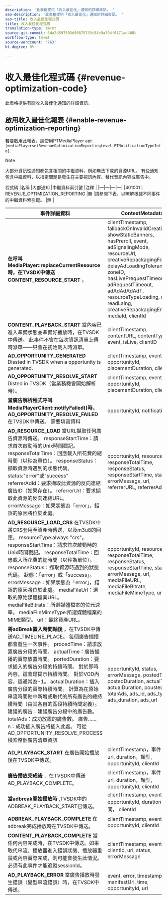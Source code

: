 ```yaml
---
description: '此表格提供「收入最佳化」通知的詳細資訊。 '
seo-description: '此表格提供「收入最佳化」通知的詳細資訊。 '
seo-title: 收入最佳化程式碼
title: 收入最佳化程式碼
translation-type: tm+mt
source-git-commit: 6da7d597503d98875735c54e9a794f8171ad408b
workflow-type: tm+mt
source-wordcount: '763'
ht-degree: 0%

---
```



# 收入最佳化程式碼 {#revenue-optimization-code}

此表格提供有關收入最佳化通知的詳細資訊。

## 啟用收入最佳化報表 {#enable-revenue-optimization-reporting}

若要啟用此報表，請使用PTMediaPlayer api: `[mediaPlayersetRevenueOptimizationReportingLevel:PTNotificationTypeInfo]`.

>[!NOTE]
>
>大部分資訊性通知都包含相關的中繼資料，例如無法下載的資源URL。 有些通知包含中繼資料，以指定問題是發生在主要視訊內容、替代音訊內容或廣告中。

程式碼 |名稱 |內部通知 |中繼資料索引鍵 |注釋 |
|—|—|—|—|
|401001 | REVENUE_OPTIMIZATION_REPORTING |無 |請參閱下表，以瞭解根據不同事件的中繼資料索引鍵。 |無 |

| 事件詳細資料 | ContextMetadata |
|---|---|
| **在呼叫MediaPlayer::replaceCurrentResource時，在TVSDK中傳送CONTENT_RESOURCE_START** 。 | clientTimestamp, fallbackOnInvalidCreative, showStaticBanners, hasPreroll, event, adSignalingMode, resourceUrl, creativeRepackagingFormat, delayAdLoadingTolerance, zoneID, hasLivePrequestTimeout, adRequestTimeout, adAdAdAdAdT, resourceTypeLoading, res, readLaing, creativeRepackagingEnabled, mediaId, clientId |
| **CONTENT_PLAYBACK_START** 當內容已進入準備狀態並準備好播放時，在TVSDK中傳送。 此事件不會在每次資訊清單上傳時派單——只會在初始載入時派單。 | clientTimestamp, contentURL, contentType, event, isLive, clientID |
| **AD_OPPORTUNITY_GENERATED** Dissted in TVSDK when a opportunity is generated. | clientTimestamp, event, opportunityId, placementDuration, clientId |
| **AD_OPPORTUNITY_RESOLVE_START** Disted in TVSDK（當業務機會開始解析時）。 | clientTimestamp, event, opportunityId, placementDuration, clientId |
| **當廣告解析程式呼叫MediaPlayerClient::notifyFailed()時，AD_OPPORTUNITY_RESOLVE_FAILED** 在TVSDK中傳送。 需要填寫資料 | opportunityId, notificationAD |
| **AD_RESOURCE_LOAD** 當URL擷取任何廣告資源時傳送。 responseStartTime：請求首次啟動時的Unix時間戳記。 responseTotalTime：回應載入所花費的總時間（以秒為單位）。 responseStatus：擷取資源時遇到的狀態代碼。 status:&quot;error&quot;或&quot;success&quot; referrerAdId：要求擷取此資源的反向連結廣告ID（如果存在）。 referrerUrl：要求擷取此資源的反向連結URL。 errorMessage：如果狀態為「error」，錯誤的原因將位於此處。 | opportunityId, resourceType, responseTotalTime, responseStatus, responseStartTime, status, errorMessage, url, referrerURL, referrerAdId |
| **AD_RESOURCE_LOAD_CRS** 在TVSDK中將CRS套用至資產時傳送，以及m3u8的回應。 resourceType:always &quot;crs&quot;。 responseStartTime：請求首次啟動時的Unix時間戳記。 responseTotalTime：回應載入所花費的總時間（以秒為單位）。 responseStatus：擷取資源時遇到的狀態代碼。 狀態：「error」或「success」。 errorMessage：如果狀態為「error」，錯誤的原因將位於此處。 mediaFileUrl：選取的原始媒體檔案URL。 mediaFileBitrate：所選媒體檔案的位元速率。 mediaFileMimeType:所選媒體檔案的MIME類型。 url：最終資產URL。 | opportunityId, resourceType, responseTotalTime, responseStatus, responseStartTime, status, errorMessage, url, mediaFileURL, mediaFileBitrate, mediaFileMimeType, url |
| **將adBreak置入時間軸後** ，在TVSDK中傳送AD_TIMELINE_PLACE。 每個廣告插播都會發生一次事件。 procedTime：請求放置廣告分段的時間。 actualTime：廣告插播的實際放置時間。 portedDuration：要求插入的廣告分段的持續時間。 對於即時內容，這會是提示持續時間。 對於VOD內容，這通常為-1。 actualDuration：插入廣告分段的實際持續時間。 計算為在原始串流時間軸中新增或取代的所有廣告的總持續時間（由其各自的區段持續時間定義）。 建議的廣告：建議廣告分段中的廣告數。 totalAds：成功放置的廣告數。 廣告……n：成功插入廣告將插入此處。 可從AD_OPPORTUNITY_RESOLVE_PROCESS檢索整個廣告清單資訊 | opportunityId, status, errorMessage, postedTime, postedDuration, actualTime, actualDuration, poustedAds, totalAds, ads_id, ads_type, ads_duration, ads_url |
| **AD_PLAYBACK_START** 在廣告開始播放後在TVSDK中傳送。 | clientTimestamp，事件， id, url, duration，類型， opportunityId, clientId |
| **廣告播放完成後** ，在TVSDK中傳送AD_PLAYBACK_COMPLETE。 | clientTimestamp，事件， id, url, duration，類型， opportunityId, clientId |
| **當adbreak開始播放時** ,TVSDK中的ADBREAK_PLAYBACK_START已傳送。 | clientTimestamp, event, opportunityId, duration，時間， clientId |
| **ADBREAK_PLAYBACK_COMPLETE** 在adbreak完成播放時在TVSDK中傳送。 | clientTimestamp, event, opportunityId, clientId |
| **CONTENT_PLAYBACK_COMPLETE** 當任何內容完成時，在TVSDK中傳送。如果取代串流、播放器進入錯誤狀態、播放器重設或內容實際完成，則可能會發生此情況。 必須有此事件才能追蹤sessionId。 | clientTimestamp, event, clientId, url, status, errorMessage |
| **AD_PLAYBACK_ERROR** 當廣告播放時發生錯誤（變型串流錯誤）時，在TVSDK中傳送。 | event, error, timestamp, manifestUrl, time, opportunityId, url |